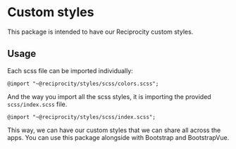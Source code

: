 # Custom styles

This package is intended to have our Reciprocity custom styles.

## Usage

Each scss file can be imported individually:

```
@import "~@reciprocity/styles/scss/colors.scss";
```

And the way you import all the scss styles, it is importing the provided `scss/index.scss` file.

```
@import "~@reciprocity/styles/scss/index.scss";
```

This way, we can have our custom styles that we can share all across the apps.
You can use this package alongside with Bootstrap and BootstrapVue. 
